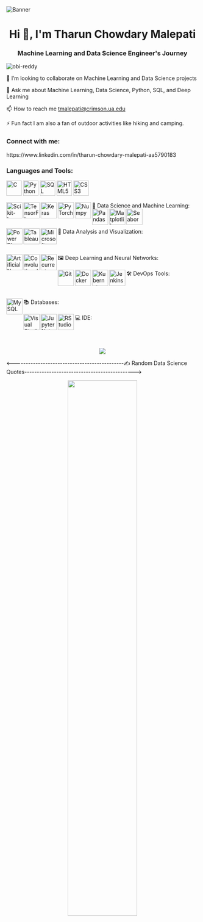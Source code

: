 <img src="https://github.com/obi-reddy/obi-reddy/blob/28a8f60373006426ed6dff5ddf3d6f603281d675/Banner.gif" alt="Banner" />

</p>
<h1 align="center">Hi 👋, I'm Tharun Chowdary Malepati</h1>
<h3 align="center">Machine Learning and Data Science Engineer's Journey</h3>
<p align="left"> 
    <img src="https://komarev.com/ghpvc/?username=obi-reddy&label=Profile%20views&color=0e75b6&style=flat" alt="obi-reddy" />
</p>
👯 I’m looking to collaborate on Machine Learning and Data Science projects

💬 Ask me about Machine Learning, Data Science, Python, SQL, and Deep Learning

📫 How to reach me tmalepati@crimson.ua.edu

⚡ Fun fact I am also a fan of outdoor activities like hiking and camping.

<h3 align="left">Connect with me:</h3> https://www.linkedin.com/in/tharun-chowdary-malepati-aa5790183
<p align="left">
</p>
<h3 align="left">Languages and Tools:</h3>
<p align="left"> 
    <img src="https://upload.wikimedia.org/wikipedia/commons/1/19/C_Logo.png" alt="C" width="40" height="40"/>

  <img src="https://icon.icepanel.io/Technology/svg/Python.svg" alt="Python" width="40" height="40"/>
    <img src="https://upload.wikimedia.org/wikipedia/commons/8/87/Sql_data_base_with_logo.png" alt="SQL" width="40" height="40"/>
  <img src="https://icon.icepanel.io/Technology/svg/HTML5.svg" alt="HTML5" width="40" height="40"/>
  <img src="https://icon.icepanel.io/Technology/svg/CSS3.svg" alt="CSS3" width="40" height="40"/>
</p>
📝 Data Science and Machine Learning:
  <img height="42px" align="left" src="https://icon.icepanel.io/Technology/svg/Scikit-learn.svg" alt="Scikit-learn" />
  <img height="42px" align="left" src="https://icon.icepanel.io/Technology/svg/TensorFlow.svg" alt="TensorFlow" />
  <img height="42px" align="left" src="https://icon.icepanel.io/Technology/svg/Keras.svg" alt="Keras" />
  <img height="42px" align="left" src="https://icon.icepanel.io/Technology/svg/PyTorch.svg" alt="PyTorch" />
  <img height="42px" align="left" src="https://icon.icepanel.io/Technology/svg/Numpy.svg" alt="Numpy" />
  <img height="42px" align="left" src="https://icon.icepanel.io/Technology/svg/Pandas.svg" alt="Pandas" />
  <img height="42px" align="left" src="https://icon.icepanel.io/Technology/svg/Matplotlib.svg" alt="Matplotlib" />
  <img height="42px" align="left" src="https://icon.icepanel.io/Technology/svg/Seaborn.svg" alt="Seaborn" />
<br/>
<br/>
<br/>
<br/>
📝 Data Analysis and Visualization:
  <img height="42px" align="left" src="https://icon.icepanel.io/Technology/svg/Power-BI.svg" alt="Power BI" />
  <img height="42px" align="left" src="https://icon.icepanel.io/Technology/svg/Tableau.svg" alt="Tableau" />
  <img height="42px" align="left" src="https://icon.icepanel.io/Technology/svg/Microsoft-Excel.svg" alt="Microsoft Excel" />
<br/>
<br/>
<br/>
<br/>
🖼️ Deep Learning and Neural Networks:
  <img height="42px" align="left" src="https://icon.icepanel.io/Technology/svg/Artificial-Neural-Network.svg" alt="Artificial Neural Network" />
  <img height="42px" align="left" src="https://icon.icepanel.io/Technology/svg/Convolutional-Neural-Network.svg" alt="Convolutional Neural Network" />
  <img height="42px" align="left" src="https://icon.icepanel.io/Technology/svg/Recurrent-Neural-Network.svg" alt="Recurrent Neural Network" />
<br/>
<br/>
🛠️ DevOps Tools:
  <img height="42px" align="left" src="https://icon.icepanel.io/Technology/svg/Git.svg" alt="Git" />
  <img height="42px" align="left" src="https://icon.icepanel.io/Technology/svg/Docker.svg" alt="Docker" />
  <img height="42px" align="left" src="https://icon.icepanel.io/Technology/svg/Kubernetes.svg" alt="Kubernetes" />
  <img height="42px" align="left" src="https://icon.icepanel.io/Technology/svg/Jenkins.svg" alt="Jenkins" />
<br/>
<br/>
<br/>
<br/> 
📚 Databases:
  <img height="42px" align="left" src="https://icon.icepanel.io/Technology/svg/MySQL.svg" alt="MySQL" />
  
<br/>
<br/>
💻 IDE:
  <img height="42px" align="left" src="https://icon.icepanel.io/Technology/svg/Visual-Studio-Code-%28VS-Code%29.svg" alt="Visual Studio Code" />
  <img height="42px" align="left" src="https://icon.icepanel.io/Technology/svg/Jupyter.svg" alt="Jupyter Notebook" />
  <img height="42px" align="left" src="https://icon.icepanel.io/Technology/svg/RStudio.svg" alt="RStudio" />
<br/>
<br/>
<br/>
<br/>
<p align="center">
  <img src="https://github-readme-streak-stats.herokuapp.com/?user=obi-reddy&theme=midnight-purple"/>
</p> 
<---------------------------------------------✍️ Random Data Science Quotes--------------------------------------------->

<!--![](https://quotes-github-readme.vercel.app/api?type=horizontal&theme=merko)-->
<p align=center>
  <img align="center" width=60% src="https://quotes-github-readme.vercel.app/api?type=horizontal&theme=merko" />
<p>
